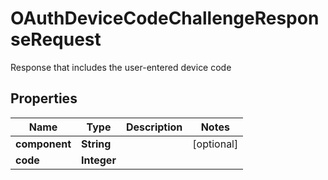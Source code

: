 

# OAuthDeviceCodeChallengeResponseRequest

Response that includes the user-entered device code

## Properties

| Name | Type | Description | Notes |
|------------ | ------------- | ------------- | -------------|
|**component** | **String** |  |  [optional] |
|**code** | **Integer** |  |  |



